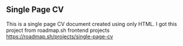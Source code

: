 ## Single Page CV
This is a single page CV document created using only HTML. I got this project from roadmap.sh frontend projects 
https://roadmap.sh/projects/single-page-cv
